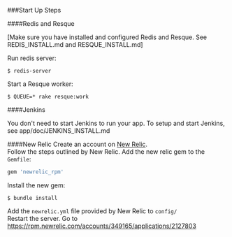 ###Start Up Steps

####Redis and Resque

[Make sure you have installed and configured Redis and Resque. See REDIS_INSTALL.md and RESQUE_INSTALL.md]

Run redis server: 

	$ redis-server

Start a Resque worker:

	$ QUEUE=* rake resque:work


####Jenkins

You don't need to start Jenkins to run your app. To setup and start Jenkins, see app/doc/JENKINS_INSTALL.md 

####New Relic
Create an account on [New Relic](http://newrelic.com/).  
Follow the steps outlined by New Relic.
Add the new relic gem to the `Gemfile`:
```ruby
gem 'newrelic_rpm'
```
Install the new gem:

	$ bundle install
	
Add the `newrelic.yml` file provided by New Relic to `config/`  
Restart the server.
Go to https://rpm.newrelic.com/accounts/349165/applications/2127803
